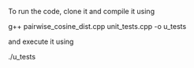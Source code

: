To run the code, clone it and compile it using

g++ pairwise_cosine_dist.cpp  unit_tests.cpp -o u_tests

and execute it using

./u_tests
